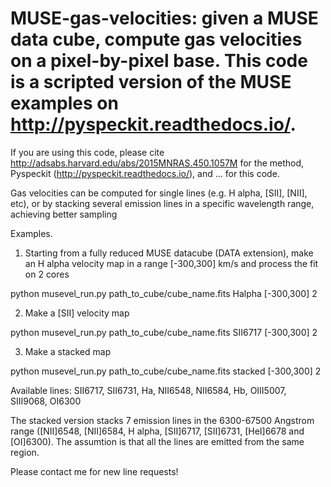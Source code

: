 # MUSE-gas-velocities: given a MUSE data cube, compute gas velocities on a pixel-by-pixel base. This code is a scripted version of the MUSE examples on http://pyspeckit.readthedocs.io/.

 If you are using this code, please cite http://adsabs.harvard.edu/abs/2015MNRAS.450.1057M for the method, Pyspeckit (http://pyspeckit.readthedocs.io/), and ... for this code.

 Gas velocities can be computed for single lines (e.g. H alpha, [SII], [NII], etc), or by stacking several emission lines in a specific wavelength range, achieving better sampling

Examples.

1. Starting from a fully reduced MUSE datacube (DATA extension), make an H alpha velocity map in a range [-300,300] km/s and process the fit on 2 cores

python musevel_run.py path_to_cube/cube_name.fits Halpha [-300,300] 2


2. Make a [SII] velocity map

python musevel_run.py path_to_cube/cube_name.fits SII6717 [-300,300] 2


3. Make a stacked map

python musevel_run.py path_to_cube/cube_name.fits stacked [-300,300] 2




Available lines: SII6717, SII6731, Ha, NII6548, NII6584, Hb, OIII5007, SIII9068, OI6300

The stacked version stacks 7 emission lines in the 6300-67500 Angstrom range ([NII]6548, [NII]6584, H alpha, [SII]6717, [SII]6731, [HeI]6678 and [OI]6300). The assumtion is that all the lines are emitted from the same region.

Please contact me for new line requests!